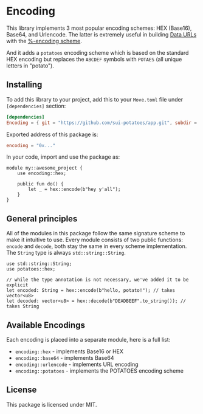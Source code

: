 # Encoding

This library implements 3 most popular encoding schemes: HEX (Base16), Base64,
and Urlencode. The latter is extremely useful in building [Data URLs](https://datatracker.ietf.org/doc/html/rfc2397) with the [%-encoding scheme](https://datatracker.ietf.org/doc/html/rfc3986).

And it adds a `potatoes` encoding scheme which is based on the standard HEX
encoding but replaces the `ABCDEF` symbols with `POTAES` (all unique letters in
"potato").

## Installing

To add this library to your project, add this to your `Move.toml` file under
`[dependencies]` section:

```toml
[dependencies]
Encoding = { git = "https://github.com/sui-potatoes/app.git", subdir = "packages/encoding", rev = "main" }
```

Exported address of this package is:

```toml
encoding = "0x..."
```

In your code, import and use the package as:

```move
module my::awesome_project {
    use encoding::hex;

    public fun do() {
        let _ = hex::encode(b"hey y'all");
    }
}
```

## General principles

All of the modules in this package follow the same signature scheme to make it
intuitive to use. Every module consists of two public functions: `encode` and
`decode`, both stay the same in every scheme implementation. The `String` type
is always `std::string::String`.

```move
use std::string::String;
use potatoes::hex;

// while the type annotation is not necessary, we've added it to be explicit
let encoded: String = hex::encode(b"hello, potato!"); // takes vector<u8>
let decoded: vector<u8> = hex::decode(b"DEADBEEF".to_string()); // takes String
```

## Available Encodings

Each encoding is placed into a separate module, here is a full list:

- `encoding::hex` - implements Base16 or HEX
- `encoding::base64` - implements Base64
- `encoding::urlencode` - implements URL encoding
- `encoding::potatoes` - implements the POTATOES encoding scheme

## License

This package is licensed under MIT.
